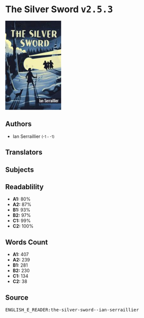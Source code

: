 # The Silver Sword <kbd>v2.5.3</kbd>

![](./cover.medium.jpg "")

## Authors


 - Ian Serraillier <small>(-1 - -1)</small>

## Translators



## Subjects



## Readablility


 - **A1:** 80%
 - **A2:** 87%
 - **B1:** 93%
 - **B2:** 97%
 - **C1:** 99%
 - **C2:** 100%

## Words Count


 - **A1:** 407
 - **A2:** 239
 - **B1:** 281
 - **B2:** 230
 - **C1:** 134
 - **C2:** 38

## Source


<kbd>ENGLISH_E_READER:the-silver-sword--ian-serraillier</kbd>

